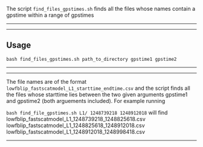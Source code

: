 The script `find_files_gpstimes.sh` finds all the files whose names contain a gpstime within a range of gpstimes 
***
***
## Usage
```bash find_files_gpstimes.sh path_to_directory gpstime1 gpstime2```
***
***
The file names are of the format 
`lowfblip_fastscatmodel_L1_starttime_endtime.csv` and the script finds all the files whose starttime lies between the two given arguments gpstime1 and gpstime2 (both arguements included). For example running

```bash find_file_gpstimes.sh L1/ 1248739218 1248912018```
will find 
lowfblip_fastscatmodel_L1_1248739218_1248825618.csv
lowfblip_fastscatmodel_L1_1248825618_1248912018.csv
lowfblip_fastscatmodel_L1_1248912018_1248998418.csv
***
